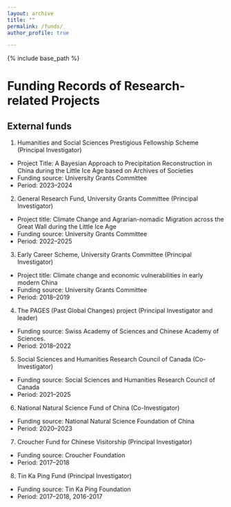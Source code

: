 ```yaml
---
layout: archive
title: ""
permalink: /funds/
author_profile: true

---
```


{% include base_path %}


Funding Records of Research-related Projects
===

External funds 
---
1.	Humanities and Social Sciences Prestigious Fellowship Scheme (Principal Investigator) 
- 	Project Title: A Bayesian Approach to Precipitation Reconstruction in China during the Little Ice Age based on Archives of Societies
- 	Funding source: University Grants Committee
- 	Period: 2023–2024
2.	General Research Fund, University Grants Committee (Principal Investigator) 
- 	Project title: Climate Change and Agrarian-nomadic Migration across the Great Wall during the Little Ice Age
- 	Funding source: University Grants Committee
- 	Period: 2022–2025
3.	Early Career Scheme, University Grants Committee (Principal Investigator) 
- 	Project title: Climate change and economic vulnerabilities in early modern China
- 	Funding source: University Grants Committee
- 	Period: 2018–2019
4.	The PAGES (Past Global Changes) project (Principal Investigator and leader) 
- 	Funding source: Swiss Academy of Sciences and Chinese Academy of Sciences. 
- 	Period: 2018–2022
5.	Social Sciences and Humanities Research Council of Canada (Co-Investigator) 
- 	Funding source: Social Sciences and Humanities Research Council of Canada
- 	Period: 2021–2025
6.	National Natural Science Fund of China (Co-Investigator) 
- 	Funding source: National Natural Science Foundation of China
- 	Period: 2020–2023
7.	Croucher Fund for Chinese Visitorship (Principal Investigator) 
- 	Funding source: Croucher Foundation
- 	Period: 2017–2018
8.	Tin Ka Ping Fund (Principal Investigator)
- 	Funding source: Tin Ka Ping Foundation
- 	Period: 2017–2018, 2016-2017

